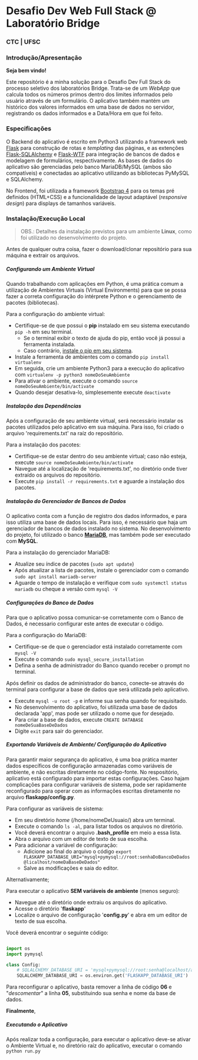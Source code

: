 # Desafio Dev Web Full Stack @ Laboratório Bridge
### CTC | UFSC

### Introdução/Apresentação

**Seja bem vindo!**

Este repositório é a minha solução para o Desafio Dev Full Stack do processo seletivo dos laboratórios Bridge. Trata-se de um *WebApp* que calcula todos os números primos dentro dos limites informados pelo usuário através de um formulário.
O aplicativo também mantém um histórico dos valores informados em uma base de dados no servidor, registrando os dados informados e a Data/Hora em que foi feito.

### Especificações

O Backend do aplicativo é escrito em Python3 utilizando a framework web [Flask](https://flask.palletsprojects.com/en/1.1.x/) para construção de rotas e *templating* das páginas, e as extenções [Flask-SQLAlchemy](https://flask-sqlalchemy.palletsprojects.com/en/2.x/) e [Flask-WTF](https://flask-wtf.readthedocs.io/en/stable/) para integração de bancos de dados e modelagem de formulários, respectivamente.
As bases de dados do aplicativo são gerenciadas pelo banco MariaDB/MySQL (ambos são compatíveis) e conectadas ao aplicativo utilizando as bibliotecas PyMySQL e SQLAlchemy.

No Frontend, foi utilizada a framework [Bootstrap 4](https://getbootstrap.com/docs/4.0/getting-started/introduction/) para os temas pré definidos (HTML+CSS) e a funcionalidade de layout adaptável (*responsive design*) para displays de tamanhos variáveis.
 
### Instalação/Execução Local
> OBS.: Detalhes da instalação previstos para um ambiente **Linux**, como foi utilizado no desenvolvimento do projeto.

Antes de qualquer outra coisa, fazer o download/clonar repositório para sua máquina e extrair os arquivos.

##### Configurando um Ambiente Virtual

Quando trabalhando com aplicações em Python, é uma prática comum a utilização de Ambientes Virtuais (Virtual Environments) para que se possa fazer a correta configuração do intérprete Python e o gerenciamento de pacotes (bibliotecas).

Para a configuração do ambiente virtual:
* Certifique-se de que possui o **pip** instalado em seu sistema executando `pip -h` em seu terminal.
  * Se o terminal exibir o texto de ajuda do pip, então você já possui a ferramenta instalada.
  * Caso contrário, [instale o pip em seu sistema](https://pip.pypa.io/en/latest/installing/).
* Instale a ferramenta de ambientes com o comando `pip install virtualenv`
* Em seguida, crie um ambiente Python3 para a execução do aplicativo com `virtualenv -p python3 nomeDoSeuAmbiente`
* Para ativar o ambiente, execute o comando `source nomeDoSeuAmbiente/bin/activate`
* Quando desejar desativa-lo, simplesemente execute `deactivate`

##### Instalação das Dependências

Após a configuração de seu ambiente virtual, será necessário instalar os pacotes utilizados pelo aplicativo em sua máquina. Para isso, foi criado o arquivo 'requirements.txt' na raíz do repositório.

Para a instalação dos pacotes:
* Certifique-se de estar dentro do seu ambiente virtual; caso não esteja, execute `source nomeDoSeuAmbiente/bin/activate`
* Navegue até a localização de 'requirements.txt', no diretório onde tiver extraído os arquivos do repositório.
* Execute `pip install -r requirements.txt` e aguarde a instalação dos pacotes.

##### Instalação do Gerenciador de Bancos de Dados

O aplicativo conta com a função de registro dos dados informados, e para isso utiliza uma base de dados locais. Para isso, é necessário que haja um gerenciador de bancos de dados instalado no sistema. No desenvolvimento do projeto, foi utilizado o banco [**MariaDB**](https://mariadb.org/), mas também pode ser executado com **MySQL**. 

Para a instalação do gerenciador MariaDB:
* Atualize seu índice de pacotes (`sudo apt update`)
* Após atualizar a lista de pacotes, instale o gerenciador com o comando `sudo apt install mariadb-server`
* Aguarde o tempo de instalação e verifique com `sudo systemctl status mariadb` ou cheque a versão com `mysql -V`

##### Configurações do Banco de Dados

Para que o aplicativo possa comunicar-se corretamente com o Banco de Dados, é necessario configurar este antes de executar o código.

Para a configuração do MariaDB:
* Certifique-se de que o gerenciador está instalado corretamente com `mysql -V`
* Execute o comando `sudo mysql_secure_installation`
* Defina a senha de administrador do Banco quando receber o prompt no terminal.

Após definir os dados de administrador do banco, conecte-se através do terminal para configurar a base de dados que será utilizada pelo aplicativo.
* Execute `mysql -u root -p` e informe sua senha quando for requisitado.
* No desenvolvimento do aplicativo, foi utilizada uma base de dados declarada 'app', mas pode ser utilizado o nome que for desejado.
* Para criar a base de dados, execute `CREATE DATABASE nomeDeSuaBaseDeDados`
* Digite `exit` para sair do gerenciador.

##### Exportando Variáveis de Ambiente/ Configuração do Aplicativo

Para garantir maior segurança do aplicativo, é uma boa prática manter dados específicos de configuração armazenadas como variáveis de ambiente, e não escritas diretamente no código-fonte. No respositório, aplicativo está configurado para importar estas configurações. Caso hajam complicações para configurar variáveis de sistema, pode ser rapidamente reconfigurado para operar com as informações escritas diretamente no arquivo **flaskapp/config.py**.

Para configurar as variáveis de sistema:
* Em seu diretório *home* (/home/nomeDeUsuaio/) abra um terminal.
* Execute o comando `ls -al`, para listar todos os arquivos no diretório.
* Você deverá encontrar o arquivo **.bash_profile** em meio a essa lista.
* Abra o arquivo com um editor de texto de sua escolha.
* Para adicionar a variável de configuração:
  * Adicione ao final do arquivo o código `export FLASKAPP_DATABASE_URI="mysql+pymysql://root:senhaDoBancoDeDados@licalhost/nomeDaBaseDeDados"`
  * Salve as modificações e saia do editor.

Alternativamente;

Para executar o aplicativo **SEM variáveis de ambiente** (menos seguro):
* Navegue até o diretório onde extraiu os arquivos do aplicativo.
* Acesse o diretório '**flaskapp**'
* Localize o arquivo de configuração '**config.py**' e abra em um editor de texto de sua escolha.

Você deverá encontrar o seguinte código:

```python

import os
import pymysql

class Config:
	# SQLALCHEMY_DATABASE_URI = 'mysql+pymysql://root:senha@localhost/app'
	SQLALCHEMY_DATABASE_URI = os.environ.get('FLASKAPP_DATABASE_URI')

```

Para reconfigurar o aplicativo, basta remover a linha de código **06** e "*descomentar*" a linha **05**, substituindo sua senha e nome da base de dados.

**Finalmente**,

##### Executando o Aplicativo

Após realizar toda a configuração, para executar o aplicativo deve-se ativar o Ambiente Virtual e, no diretório raíz do aplicativo, executar o comando `python run.py`

